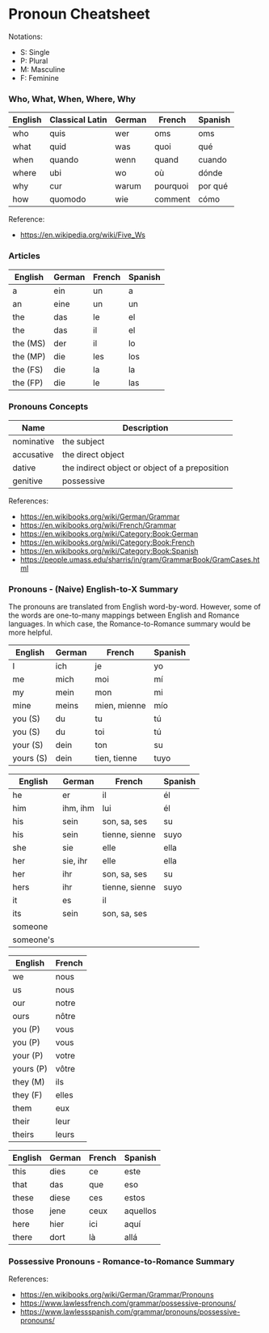 # Pronoun Cheatsheet

Notations:

* S: Single
* P: Plural
* M: Masculine
* F: Feminine

### Who, What, When, Where, Why

| English   | Classical Latin   | German    | French    | Spanish   |
| --        | --                | --        | --        | --        |
| who       | quis              | wer       | oms       | oms       |
| what      | quid              | was       | quoi      | qué       |
| when      | quando            | wenn      | quand     | cuando    |
| where     | ubi               | wo        | où        | dónde     |
| why       | cur               | warum     | pourquoi  | por qué   |
| how       | quomodo           | wie       | comment   | cómo      |

Reference:

* https://en.wikipedia.org/wiki/Five_Ws

### Articles

| English   | German    | French    | Spanish   |
| --        | --        | --        | --        |
| a         | ein       | un        | a         |
| an        | eine      | un        | un        |
| the       | das       | le        | el        |
| the       | das       | il        | el        |
| the   (MS)| der       | il        | lo        |
| the   (MP)| die       | les       | los       |
| the   (FS)| die       | la        | la        |
| the   (FP)| die       | le        | las       |

### Pronouns Concepts

| Name          | Description                                       |
| --            | --                                                |
| nominative    | the subject                                       |
| accusative    | the direct object                                 |
| dative        | the indirect object or object of a preposition    |
| genitive      | possessive                                        |

References:

* https://en.wikibooks.org/wiki/German/Grammar
* https://en.wikibooks.org/wiki/French/Grammar
* https://en.wikibooks.org/wiki/Category:Book:German
* https://en.wikibooks.org/wiki/Category:Book:French
* https://en.wikibooks.org/wiki/Category:Book:Spanish
* https://people.umass.edu/sharris/in/gram/GrammarBook/GramCases.html

### Pronouns - (Naive) English-to-X Summary

The pronouns are translated from English word-by-word.
However, some of the words are one-to-many mappings between English and Romance languages.
In which case, the Romance-to-Romance summary would be more helpful.

| English   | German    | French        | Spanish   |
| --        | --        | --            | --        |
| I         | ich       | je            | yo        |
| me        | mich      | moi           | mí        |
| my        | mein      | mon           | mi        |
| mine      | meins     | mien, mienne  | mío       |
| you    (S)| du        | tu            | tú        |
| you    (S)| du        | toi           | tú        |
| your   (S)| dein      | ton           | su        |
| yours  (S)| dein      | tien, tienne  | tuyo      |

| English   | German    | French        | Spanish   |
| --        | --        | --            | --        |
| he        | er        | il            | él        |
| him       | ihm, ihm  | lui           | él        |
| his       | sein      | son, sa, ses  | su        |
| his       | sein      | tienne, sienne| suyo      |
| she       | sie       | elle          | ella      |
| her       | sie, ihr  | elle          | ella      |
| her       | ihr       | son, sa, ses  | su        |
| hers      | ihr       | tienne, sienne| suyo      |
| it        | es        | il            |
| its       | sein      | son, sa, ses  |
| someone   |
| someone's |

| English   | French        |
| --        | --            |
| we        | nous          |
| us        | nous          |
| our       | notre         |
| ours      | nôtre         |
| you    (P)| vous          |
| you    (P)| vous          |
| your   (P)| votre         |
| yours  (P)| vôtre         |
| they   (M)| ils           |
| they   (F)| elles         |
| them      | eux           |
| their     | leur          |
| theirs    | leurs         |

| English   | German    | French    | Spanish   |
| --        | --        | --        | --        |
| this      | dies      | ce        | este      |
| that      | das       | que       | eso       |
| these     | diese     | ces       | estos     |
| those     | jene      | ceux      | aquellos  |
| here      | hier      | ici       | aquí      |
| there     | dort      | là        | allá      |

### Possessive Pronouns - Romance-to-Romance Summary

References:

* https://en.wikibooks.org/wiki/German/Grammar/Pronouns
* https://www.lawlessfrench.com/grammar/possessive-pronouns/
* https://www.lawlessspanish.com/grammar/pronouns/possessive-pronouns/

